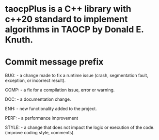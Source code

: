 # taocpPlus is a C++ library with c++20 standard to implement algorithms in TAOCP by Donald E. Knuth. 


# Commit message prefix

 BUG:   - a change made to fix a runtime issue
            (crash, segmentation fault, exception, or incorrect result).

 COMP:  - a fix for a compilation issue, error or warning.

 DOC:   - a documentation change.

 ENH:   - new functionality added to the project.

 PERF:  - a performance improvement

 STYLE: - a change that does not impact the logic or execution of the code.(improve coding style, comments).